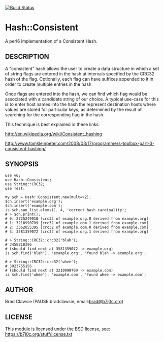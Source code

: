 [![Build Status](https://travis-ci.org/bradclawsie/Hash-Consistent.png)](https://travis-ci.org/bradclawsie/Hash-Consistent)

# Hash::Consistent 

A perl6 implementation of a Consistent Hash.

## DESCRIPTION

A "consistent" hash allows the user to create a data structure in which a set of string
flags are entered in the hash at intervals specified by the CRC32 hash of the flag.
Optionally, each flag can have suffixes appended to it in order to create multiple
entries in the hash.

Once flags are entered into the hash, we can find which flag would be associated with
a candidate string of our choice. A typical use-case for this is to enter host
names into the hash the represent destination hosts where values are stored
for particular keys, as determined by the result of searching for the corresponding
flag in the hash. 
                                         
This technique is best explained in these links:

http://en.wikipedia.org/wiki/Consistent_hashing

http://www.tomkleinpeter.com/2008/03/17/programmers-toolbox-part-3-consistent-hashing/
    
## SYNOPSIS

    use v6;
    use Hash::Consistent;
    use String::CRC32;
    use Test;

    my $ch = Hash::Consistent.new(mult=>2);
    $ch.insert('example.org');
    $ch.insert('example.com');
    is $ch.sum_list.elems(), 4, 'correct hash cardinality';
    # > $ch.print();
    # 0: 2725249910 [crc32 of example.org.0 derived from example.org]
    # 1: 3210990709 [crc32 of example.com.1 derived from example.com]
    # 2: 3362055395 [crc32 of example.com.0 derived from example.com]
    # 3: 3581359072 [crc32 of example.org.1 derived from example.org]

    # > String::CRC32::crc32('blah');
    # 3458818396
    # (should find next at 3581359072 -> example.org)
    is $ch.find('blah'), 'example.org', 'found blah -> example.org';

    # > String::CRC32::crc32('whee');
    # 3023755156
    # (should find next at 3210990709 -> example.com)
    is $ch.find('whee'), 'example.com', 'found whee -> example.com';

## AUTHOR 

Brad Clawsie (PAUSE:bradclawsie, email:brad@b7j0c.org) 

## LICENSE 

This module is licensed under the BSD license, see: https://b7j0c.org/stuff/license.txt


